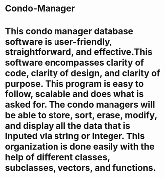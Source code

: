 # Condo-Manager

# This condo manager database software is user-friendly, straightforward, and effective.This software encompasses clarity of code, clarity of design, and clarity of purpose. This program is easy to follow, scalable and does what is asked for. The condo managers will be able to store, sort, erase, modify, and display all the data that is inputed via string or integer. This organization is done easily with the help of different classes, subclasses, vectors, and functions.
